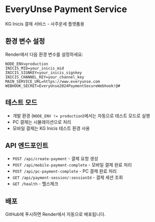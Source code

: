 # EveryUnse Payment Service

KG Inicis 결제 서비스 - 사주운세 플랫폼용

## 환경 변수 설정

Render에서 다음 환경 변수를 설정하세요:

```
NODE_ENV=production
INICIS_MID=your_inicis_mid
INICIS_SIGNKEY=your_inicis_signkey
INICIS_CHANNEL_KEY=your_channel_key
MAIN_SERVICE_URL=https://www.everyunse.com
WEBHOOK_SECRET=EveryUnse2024PaymentSecureWebhook!@#
```

## 테스트 모드

- 개발 환경 (`NODE_ENV != production`)에서는 자동으로 테스트 모드로 실행
- PC 결제는 시뮬레이션으로 처리
- 모바일 결제는 KG Inicis 테스트 환경 사용

## API 엔드포인트

- `POST /api/create-payment` - 결제 요청 생성
- `POST /api/mobile-payment-complete` - 모바일 결제 완료 처리
- `POST /api/pc-payment-complete` - PC 결제 완료 처리
- `GET /api/payment-session/:sessionId` - 결제 세션 조회
- `GET /health` - 헬스체크

## 배포

GitHub에 푸시하면 Render에서 자동으로 배포됩니다.

